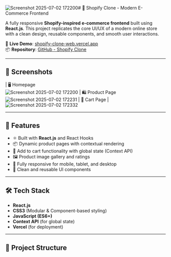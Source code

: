 ![Screenshot 2025-07-02 172200](https://github.com/user-attachments/assets/ce500cf1-f55b-4beb-bf2b-5cff67731a69)# 🛒 Shopify Clone - Modern E-Commerce Frontend

A fully responsive **Shopify-inspired e-commerce frontend** built using **React.js**. This project replicates the core UI/UX of a modern online store with a clean design, reusable components, and smooth user interactions.

🔗 **Live Demo**: [shopify-clone-web.vercel.app](https://shopify-clone-web-rho.vercel.app/)  
📦 **Repository**: [GitHub - Shopify Clone](https://github.com/Priyanshu-Shirsath/Shopify_clone_web)

---

## 📸 Screenshots

| 🖥️ Homepage  
![Screenshot 2025-07-02 172200](https://github.com/user-attachments/assets/d997137d-6bab-4ce4-b701-f62b637668ca) 
| 🛍️ Product Page
![Screenshot 2025-07-02 172231](https://github.com/user-attachments/assets/e85819d7-c459-438e-a27d-10c2ad2eea25) 
| 🛒 Cart Page |
![Screenshot 2025-07-02 172332](https://github.com/user-attachments/assets/ba482b36-9100-4a2d-8112-08cc271f2bf4)

---

## 🚀 Features

- ⚛️ Built with **React.js** and React Hooks
- 📦 Dynamic product pages with contextual rendering
- 🛒 Add to cart functionality with global state (Context API)
- 🖼️ Product image gallery and ratings
- 📱 Fully responsive for mobile, tablet, and desktop
- 🎨 Clean and reusable UI components

---

## 🛠️ Tech Stack

- **React.js**
- **CSS3** (Modular & Component-based styling)
- **JavaScript (ES6+)**
- **Context API** (for global state)
- **Vercel** (for deployment)

---

## 📂 Project Structure

